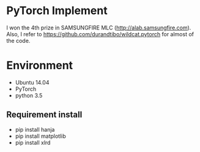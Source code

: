 # PyTorch Implement
I won the 4th prize in SAMSUNGFIRE MLC (http://alab.samsungfire.com).
Also, I refer to https://github.com/durandtibo/wildcat.pytorch for almost of the code.  

# Environment
- Ubuntu 14.04
- PyTorch
- python 3.5

## Requirement install
- pip install hanja
- pip install matplotlib
- pip install xlrd
